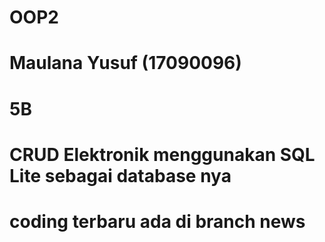 # OOP2
# Maulana Yusuf (17090096)
# 5B

# CRUD Elektronik menggunakan SQL Lite sebagai database nya

# coding terbaru ada di branch news
